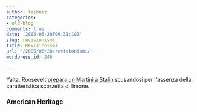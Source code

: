 ```yaml
---
author: leibniz
categories:
- old-blog
comments: true
date: '2005-06-20T09:31:10Z'
slug: revisionismi
title: Revisionismi
url: "/2005/06/20/revisionismi/"
wordpress_id: 246

---
```

Yalta, Roosevelt [prepara un Martini a Stalin](https://www.americanheritage.com/xml/2005/3/2005_3_feat_1.xml) scusandosi per l'assenza della caratteristica scorzetta di limone.  



### American Heritage

